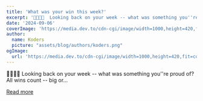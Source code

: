 ```yaml
---
title: 'What was your win this week?'
excerpt: '👋👋👋👋  Looking back on your week -- what was something you''re proud of?  All wins count -- big or...'
date: '2024-09-06'
coverImage: 'https://media.dev.to/cdn-cgi/image/width=1000,height=420,fit=cover,gravity=auto,format=auto/https%3A%2F%2Fdev-to-uploads.s3.amazonaws.com%2Fuploads%2Farticles%2Fm6a9w22eb6wr88mvfct1.jpg'
author:
  name: Koders
  picture: "assets/blog/authors/koders.png"
ogImage:
  url: 'https://media.dev.to/cdn-cgi/image/width=1000,height=420,fit=cover,gravity=auto,format=auto/https%3A%2F%2Fdev-to-uploads.s3.amazonaws.com%2Fuploads%2Farticles%2Fm6a9w22eb6wr88mvfct1.jpg'
---
```


👋👋👋👋  Looking back on your week -- what was something you''re proud of?  All wins count -- big or...

[Read more](https://dev.to/devteam/what-was-your-win-this-week-6ae)

